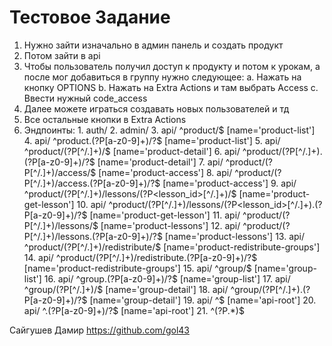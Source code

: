 # Тестовое Задание

1. Нужно зайти изначально в админ панель и создать продукт
2. Потом зайти в api
3. Чтобы пользователь получил доступ к продукту и потом к урокам, а после мог добавиться в группу нужно следующее:
    a. Нажать на кнопку OPTIONS
    b. Нажать на Extra Actions и там выбрать Access
    c. Ввести нужный code_access
4. Далее можете играться создавать новых пользователей и тд
5. Все остальные кнопки в Extra Actions
6. Эндпоинты:
        1. auth/
        2. admin/
        3. api/ ^product/$ [name='product-list']
        4. api/ ^product\.(?P<format>[a-z0-9]+)/?$ [name='product-list']
        5. api/ ^product/(?P<pk>[^/.]+)/$ [name='product-detail']
        6. api/ ^product/(?P<pk>[^/.]+)\.(?P<format>[a-z0-9]+)/?$ [name='product-detail']
        7. api/ ^product/(?P<pk>[^/.]+)/access/$ [name='product-access']
        8. api/ ^product/(?P<pk>[^/.]+)/access\.(?P<format>[a-z0-9]+)/?$ [name='product-access']
        9. api/ ^product/(?P<pk>[^/.]+)/lessons/(?P<lesson_id>[^/.]+)/$ [name='product-get-lesson']
        10. api/ ^product/(?P<pk>[^/.]+)/lessons/(?P<lesson_id>[^/.]+)\.(?P<format>[a-z0-9]+)/?$ [name='product-get-lesson']
        11. api/ ^product/(?P<pk>[^/.]+)/lessons/$ [name='product-lessons']
        12. api/ ^product/(?P<pk>[^/.]+)/lessons\.(?P<format>[a-z0-9]+)/?$ [name='product-lessons']
        13. api/ ^product/(?P<pk>[^/.]+)/redistribute/$ [name='product-redistribute-groups']
        14. api/ ^product/(?P<pk>[^/.]+)/redistribute\.(?P<format>[a-z0-9]+)/?$ [name='product-redistribute-groups']
        15. api/ ^group/$ [name='group-list']
        16. api/ ^group\.(?P<format>[a-z0-9]+)/?$ [name='group-list']
        17. api/ ^group/(?P<pk>[^/.]+)/$ [name='group-detail']
        18. api/ ^group/(?P<pk>[^/.]+)\.(?P<format>[a-z0-9]+)/?$ [name='group-detail']
        19. api/ ^$ [name='api-root']
        20. api/ ^\.(?P<format>[a-z0-9]+)/?$ [name='api-root']
        21. ^(?P<path>.*)$

Сайгушев Дамир 
https://github.com/gol43